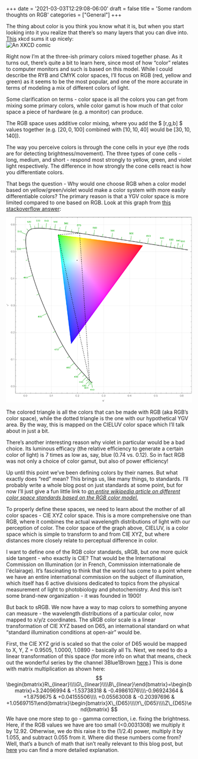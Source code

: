 +++
date = '2021-03-03T12:29:08-06:00'
draft = false
title = 'Some random thoughts on RGB'
categories = ["General"]
+++

The thing about color is you think you know what it is, but when you start looking into it you realize that there’s so many layers that you can dive into. [This](https://xkcd.com/1882) xkcd sums it up nicely:  
![An XKCD comic](https://imgs.xkcd.com/comics/color_models.png#myblog)

Right now I’m at the three-ish primary colors mixed together phase. As it turns out, there’s quite a bit to learn here, since most of how “color” relates to computer monitors and such is based on this model. While I could describe the RYB and CMYK color spaces, I’ll focus on RGB (red, yellow and green) as it seems to be the most popular, and one of the more accurate in terms of modeling a mix of different colors of light.   

Some clarification on terms - color space is all the colors you can get from mixing some primary colors, while color gamut is how much of that color space a piece of hardware (e.g. a monitor) can produce.   

The RGB space uses additive color mixing, where you add the $ [r,g,b] $ values together (e.g. $[20,0,100]$ combined with $[10,10,40]$ would be $[30,10,140]$).  

The way you perceive colors is through the cone cells in your eye (the rods are for detecting brightness/movement). The three types of cone cells -  long, medium, and short - respond most strongly to yellow, green, and violet light respectively. The difference in how strongly the cone cells react is how you differentiate colors.  

That begs the question - Why would one choose RGB when a color model based on yellow/green/violet would make a color system with more easily differentiable colors? The primary reason is that a YGV color space is more limited compared to one based on RGB. Look at this graph from [this stackoverflow answer](https://physics.stackexchange.com/questions/487799/why-does-the-additive-color-model-use-red-green-and-blue-instead-of-yellow-gre):   

![It's a graph of colors. You are filled with determination.](./color-graph.png)
 
The colored triangle is all the colors that can be made with RGB (aka RGB’s color space), while the dotted triangle is the one with our hypothetical YGV area. By the way, this is mapped on the CIELUV color space which I’ll talk about in just a bit.  

There’s another interesting reason why violet in particular would be a bad choice. Its luminous efficacy (the relative efficiency to generate a certain color of light) is 7 times as low as, say, blue (0.74 vs. 0.12). So in fact RGB was not only a choice of color gamut, but also of power efficiency!  

Up until this point we’ve been defining colors by their names. But what exactly does “red” mean? This brings us, like many things, to standards. I’ll probably write a whole blog post on just standards at some point, but for now I’ll just give a fun little link to *[an entire wikipedia article on different color space standards based on the RGB color model.](https://en.wikipedia.org/wiki/RGB_color_space)*  

To properly define these spaces, we need to learn about the mother of all color spaces - CIE XYZ color space. This is a more comprehensive one than RGB, where it combines the actual wavelength distributions of light with our perception of color. The color space of the graph above, CIELUV, is a color space which is simple to transform to and from CIE XYZ, but where distances more closely relate to perceptual difference in color.   

I want to define one of the RGB color standards, sRGB, but one more quick side tangent - who exactly is CIE? That would be the International Commission on Illumination (or in French, Commission internationale de l'éclairage). It’s fascinating to think that the world has come to a point where we have an entire international commission on the subject of illumination, which itself has 6 active divisions dedicated to topics from the physical measurement of light to photobiology and photochemistry. And this isn’t some brand-new organization - it was founded in 1900!  

But back to sRGB. We now have a way to map colors to something anyone can measure - the wavelength distributions of a particular color, now mapped to x/y/z coordinates. The sRGB color scale is a linear transformation of CIE XYZ based on D65, an international standard on what “standard illumination conditions at open-air” would be.  

First, the CIE XYZ grid is scaled so that the color of D65 would be mapped to X, Y, Z = 0.9505, 1.0000, 1.0890 - basically all 1’s. Next, we need to do a linear transformation of this space (for more info on what that means, check out the wonderful series by the channel 3Blue1Brown [here](https://www.3blue1brown.com/essence-of-linear-algebra-page).) This is done with matrix multiplication as shown here:
$$
\begin{bmatrix}R\_{linear}\\\\G\_{linear}\\\\B\_{linear}\end{bmatrix}=\begin{bmatrix}+3.24096994 & -1.53738318 & -0.49861076\\\\-0.96924364 & +1.8759675 & +0.04155506\\\\ +0.05563008 & -0.20397696 & +1.05697151\end{bmatrix}\begin{bmatrix}X\_{D65}\\\\Y\_{D65}\\\\Z\_{D65}\end{bmatrix}
$$
We have one more step to go - gamma correction, i.e. fixing the brightness. Here, if the RGB values we have are too small (<0.0031308) we multiply it by 12.92. Otherwise, we do this raise it to the (1/2.4) power, multiply it by 1.055, and subtract 0.055 from it. Where did these numbers come from? Well, that’s a bunch of math that isn’t really relevant to this blog post, but [here](https://en.wikipedia.org/wiki/SRGB#Theory_of_the_transformation ) you can find a more detailed explanation. 


